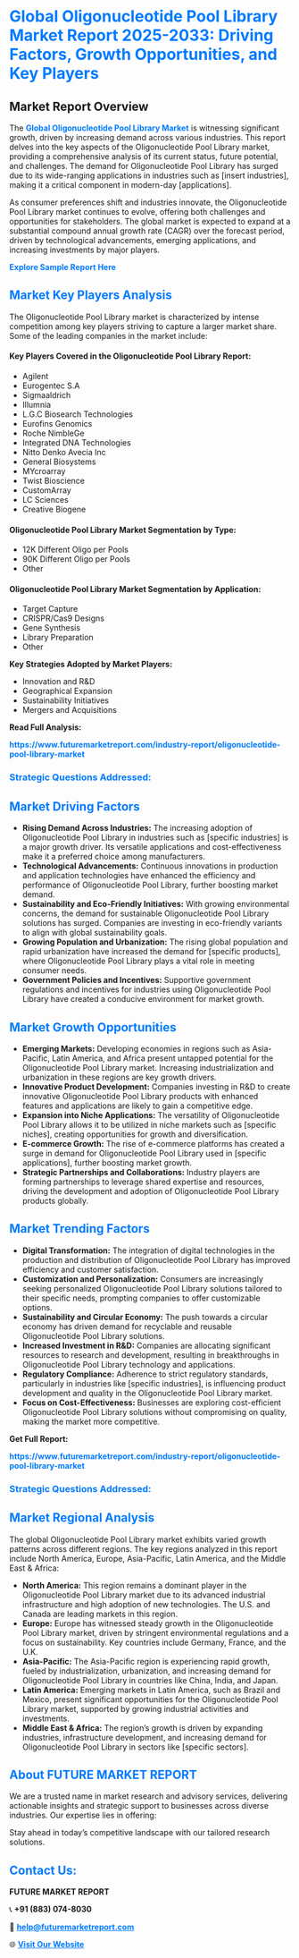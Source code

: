 <h1 style="color: #007BFF;">Global Oligonucleotide Pool Library Market Report 2025-2033: Driving Factors, Growth Opportunities, and Key Players</h1>

<section id="overview">
<h2>Market Report Overview</h2>
<p>The <a href="https://www.futuremarketreport.com/industry-report/oligonucleotide-pool-library-market" style="color: #007BFF; text-decoration: none;"><strong>Global Oligonucleotide Pool Library Market</strong></a> is witnessing significant growth, driven by increasing demand across various industries. This report delves into the key aspects of the Oligonucleotide Pool Library market, providing a comprehensive analysis of its current status, future potential, and challenges. The demand for Oligonucleotide Pool Library has surged due to its wide-ranging applications in industries such as [insert industries], making it a critical component in modern-day [applications].</p>
<p>As consumer preferences shift and industries innovate, the Oligonucleotide Pool Library market continues to evolve, offering both challenges and opportunities for stakeholders. The global market is expected to expand at a substantial compound annual growth rate (CAGR) over the forecast period, driven by technological advancements, emerging applications, and increasing investments by major players.</p>
</section>

<section id="overview">
<p><a href="https://www.futuremarketreport.com/request-sample/reportId=80187" style="color: #007BFF; text-decoration: none;"><strong>Explore Sample Report Here</strong></a></p>
</section>

<section id="key-players">
<h2 style="color: #007BFF;">Market Key Players Analysis</h2>
<p>The Oligonucleotide Pool Library market is characterized by intense competition among key players striving to capture a larger market share. Some of the leading companies in the market include:</p>
<h4>Key Players Covered in the Oligonucleotide Pool Library Report:</h4>
<ul><li>Agilent</li><li>Eurogentec S.A</li><li>Sigmaaldrich</li><li>Illumnia</li><li>L.G.C Biosearch Technologies</li><li>Eurofins Genomics</li><li>Roche NimbleGe</li><li>Integrated DNA Technologies</li><li>Nitto Denko Avecia Inc</li><li>General Biosystems</li><li>MYcroarray</li><li>Twist Bioscience</li><li>CustomArray</li><li>LC Sciences</li><li>Creative Biogene</li></ul>
<h4>Oligonucleotide Pool Library Market Segmentation by Type:</h4>
<ul><li>12K Different Oligo per Pools</li><li>90K Different Oligo per Pools</li><li>Other</li></ul>

<h4>Oligonucleotide Pool Library Market Segmentation by Application:</h4>
<ul><li>Target Capture</li><li>CRISPR/Cas9 Designs</li><li>Gene Synthesis</li><li>Library Preparation</li><li>Other</li></ul>
<p><strong>Key Strategies Adopted by Market Players:</strong></p>
<ul>
<li>Innovation and R&D</li>
<li>Geographical Expansion</li>
<li>Sustainability Initiatives</li>
<li>Mergers and Acquisitions</li>
</ul>
</section>

<section>
<p><strong>Read Full Analysis: </strong></p><a href="https://www.futuremarketreport.com/industry-report/oligonucleotide-pool-library-market" style="color: #007BFF; text-decoration: none;"><strong>https://www.futuremarketreport.com/industry-report/oligonucleotide-pool-library-market</strong></a>
<h3 style="color: #007BFF;">Strategic Questions Addressed:</h3>
</section>

<section id="driving-factors">
<h2 style="color: #007BFF;">Market Driving Factors</h2>
<ul>
<li><strong>Rising Demand Across Industries:</strong> The increasing adoption of Oligonucleotide Pool Library in industries such as [specific industries] is a major growth driver. Its versatile applications and cost-effectiveness make it a preferred choice among manufacturers.</li>
<li><strong>Technological Advancements:</strong> Continuous innovations in production and application technologies have enhanced the efficiency and performance of Oligonucleotide Pool Library, further boosting market demand.</li>
<li><strong>Sustainability and Eco-Friendly Initiatives:</strong> With growing environmental concerns, the demand for sustainable Oligonucleotide Pool Library solutions has surged. Companies are investing in eco-friendly variants to align with global sustainability goals.</li>
<li><strong>Growing Population and Urbanization:</strong> The rising global population and rapid urbanization have increased the demand for [specific products], where Oligonucleotide Pool Library plays a vital role in meeting consumer needs.</li>
<li><strong>Government Policies and Incentives:</strong> Supportive government regulations and incentives for industries using Oligonucleotide Pool Library have created a conducive environment for market growth.</li>
</ul>
</section>

<section id="growth-opportunities">
<h2 style="color: #007BFF;">Market Growth Opportunities</h2>
<ul>
<li><strong>Emerging Markets:</strong> Developing economies in regions such as Asia-Pacific, Latin America, and Africa present untapped potential for the Oligonucleotide Pool Library market. Increasing industrialization and urbanization in these regions are key growth drivers.</li>
<li><strong>Innovative Product Development:</strong> Companies investing in R&D to create innovative Oligonucleotide Pool Library products with enhanced features and applications are likely to gain a competitive edge.</li>
<li><strong>Expansion into Niche Applications:</strong> The versatility of Oligonucleotide Pool Library allows it to be utilized in niche markets such as [specific niches], creating opportunities for growth and diversification.</li>
<li><strong>E-commerce Growth:</strong> The rise of e-commerce platforms has created a surge in demand for Oligonucleotide Pool Library used in [specific applications], further boosting market growth.</li>
<li><strong>Strategic Partnerships and Collaborations:</strong> Industry players are forming partnerships to leverage shared expertise and resources, driving the development and adoption of Oligonucleotide Pool Library products globally.</li>
</ul>
</section>

<section id="trending-factors">
<h2 style="color: #007BFF;">Market Trending Factors</h2>
<ul>
<li><strong>Digital Transformation:</strong> The integration of digital technologies in the production and distribution of Oligonucleotide Pool Library has improved efficiency and customer satisfaction.</li>
<li><strong>Customization and Personalization:</strong> Consumers are increasingly seeking personalized Oligonucleotide Pool Library solutions tailored to their specific needs, prompting companies to offer customizable options.</li>
<li><strong>Sustainability and Circular Economy:</strong> The push towards a circular economy has driven demand for recyclable and reusable Oligonucleotide Pool Library solutions.</li>
<li><strong>Increased Investment in R&D:</strong> Companies are allocating significant resources to research and development, resulting in breakthroughs in Oligonucleotide Pool Library technology and applications.</li>
<li><strong>Regulatory Compliance:</strong> Adherence to strict regulatory standards, particularly in industries like [specific industries], is influencing product development and quality in the Oligonucleotide Pool Library market.</li>
<li><strong>Focus on Cost-Effectiveness:</strong> Businesses are exploring cost-efficient Oligonucleotide Pool Library solutions without compromising on quality, making the market more competitive.</li>
</ul>
</section>

<section>
<p><strong>Get Full Report: </strong></p><a href="https://www.futuremarketreport.com/industry-report/oligonucleotide-pool-library-market" style="color: #007BFF; text-decoration: none;"><strong>https://www.futuremarketreport.com/industry-report/oligonucleotide-pool-library-market</strong></a>
<h3 style="color: #007BFF;">Strategic Questions Addressed:</h3>
</section>


<section id="regional-analysis">
<h2 style="color: #007BFF;">Market Regional Analysis</h2>
<p>The global Oligonucleotide Pool Library market exhibits varied growth patterns across different regions. The key regions analyzed in this report include North America, Europe, Asia-Pacific, Latin America, and the Middle East & Africa:</p>
<ul>
<li><strong>North America:</strong> This region remains a dominant player in the Oligonucleotide Pool Library market due to its advanced industrial infrastructure and high adoption of new technologies. The U.S. and Canada are leading markets in this region.</li>
<li><strong>Europe:</strong> Europe has witnessed steady growth in the Oligonucleotide Pool Library market, driven by stringent environmental regulations and a focus on sustainability. Key countries include Germany, France, and the U.K.</li>
<li><strong>Asia-Pacific:</strong> The Asia-Pacific region is experiencing rapid growth, fueled by industrialization, urbanization, and increasing demand for Oligonucleotide Pool Library in countries like China, India, and Japan.</li>
<li><strong>Latin America:</strong> Emerging markets in Latin America, such as Brazil and Mexico, present significant opportunities for the Oligonucleotide Pool Library market, supported by growing industrial activities and investments.</li>
<li><strong>Middle East & Africa:</strong> The region’s growth is driven by expanding industries, infrastructure development, and increasing demand for Oligonucleotide Pool Library in sectors like [specific sectors].</li>
</ul>
</section>

<footer>
<h2 style="color: #007BFF;">About FUTURE MARKET REPORT</h2>
<p>We are a trusted name in market research and advisory services, delivering actionable insights and strategic support to businesses across diverse industries. Our expertise lies in offering:</p>

<p>Stay ahead in today’s competitive landscape with our tailored research solutions.</p>

<h2 style="color: #007BFF;">Contact Us:</h2>
<p><strong>FUTURE MARKET REPORT</strong></p>
<p>📞 <strong>+91 (883) 074-8030</strong></p>
<p>📧 <strong><a href="mailto:help@futuremarketreport.com" style="color: #007BFF;">help@futuremarketreport.com</a></strong></p>
<p>🌐 <strong><a href="https://www.futuremarketreport.com/" style="color: #007BFF;">Visit Our Website</a></strong></p>
</footer>